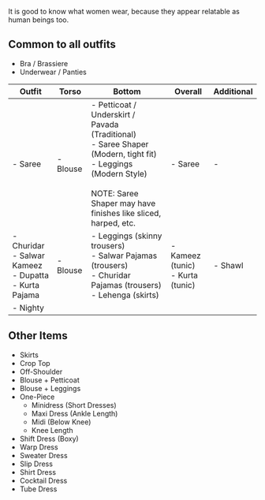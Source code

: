 It is good to know what women wear, because they appear relatable as human beings too.
## Common to all outfits
- Bra / Brassiere
- Underwear / Panties

| Outfit                                                       | Torso    | Bottom                                                                                                                                                                                   | Overall                             | Additional |
| ------------------------------------------------------------ | -------- | ---------------------------------------------------------------------------------------------------------------------------------------------------------------------------------------- | ----------------------------------- | ---------- |
| - Saree                                                      | - Blouse | - Petticoat / Underskirt / Pavada (Traditional)<br>- Saree Shaper (Modern, tight fit)<br>- Leggings (Modern Style)<br><br>NOTE: Saree Shaper may have finishes like sliced, harped, etc. | - Saree                             | -          |
| - Churidar<br>- Salwar Kameez<br>- Dupatta<br>- Kurta Pajama | - Blouse | - Leggings (skinny trousers)<br>- Salwar Pajamas (trousers)<br>- Churidar Pajamas (trousers)<br>- Lehenga (skirts)                                                                       | - Kameez (tunic)<br>- Kurta (tunic) | - Shawl    |
| - Nighty                                                     |          |                                                                                                                                                                                          |                                     |            |

## Other Items
- Skirts
- Crop Top
- Off-Shoulder
- Blouse + Petticoat
- Blouse + Leggings
- One-Piece
	- Minidress (Short Dresses)
	- Maxi Dress (Ankle Length)
	- Midi (Below Knee)
	- Knee Length
- Shift Dress (Boxy)
- Warp Dress
- Sweater Dress
- Slip Dress
- Shirt Dress
- Cocktail Dress
- Tube Dress